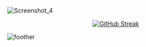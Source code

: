 ![Screenshot_4](https://user-images.githubusercontent.com/89051381/177879921-5a35c8db-f68d-4087-9e44-73a2bbb8db76.jpg)


<p align="center">
 <a href="https://git.io/streak-stats"><img src="https://github-readme-streak-stats.herokuapp.com?user=BenjaminMahmic&theme=vue-dark&hide_border=true&border_radius=0&date_format=j%20M%5B%20Y%5D&card_width=845&fire=ff5448&ring=C8BCBD&currStreakNum=EBEBEB&border=EB545400&dates=C8BCBD&sideLabels=EBEBEB&sideNums=EBEBEB&currStreakLabel=EBEBEB&background=0D1117&stroke=C8BCBD00" alt="GitHub Streak" /></a>
</p>


![foother](https://user-images.githubusercontent.com/89051381/179503007-e2913ad3-d559-4d22-831a-a9a4ffb04e84.jpg)
